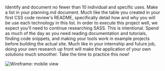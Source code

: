 Identify and document no fewer than 10 individual and specific uses. Make a list in your planning.md document.
Much like the table you created in your first CSS code review's README, specifically detail how and why you will be use each technology in this list.
In order to execute this project well, we expect you'll need to continue researching SASS. This is intentional. Spend as much of the day as you need reading documentation and tutorials, finding code snippets, and making your tools work in example projects before building the actual site. Much like in your internship and future job, doing your own research up front will make the application of your own solutions much smoother. Take the time to practice this now!

![Wireframe: mobile view](../img/desktop.jpg)
